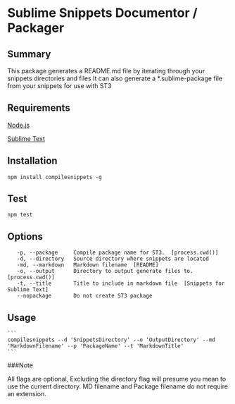# Sublime Snippets Documentor / Packager

## Summary
This package generates a README.md file by iterating through your snippets directories and files
It can also generate a *.sublime-package file from your snippets for use with ST3

## Requirements
[Node.js](http://nodejs.org)

[Sublime Text](http://www.sublimetext.com/)

## Installation

    npm install compilesnippets -g

## Test

    npm test

## Options
```
   -p, --package     Compile package name for ST3.  [process.cwd()]
   -d, --directory   Source directory where snippets are located
   -md, --markdown   Markdown filename  [README]
   -o, --output      Directory to output generate files to. [process.cwd()]
   -t, --title       Title to include in markdown file  [Snippets for Sublime Text]
   --nopackage       Do not create ST3 package
```
## Usage

    ```
    compilesnippets --d 'SnippetsDirectory' --o 'OutputDirectory' --md 'MarkdownFilename' --p 'PackageName' --t 'MarkdownTitle'
    ```

###Note

All flags are optional,
Excluding the directory flag will presume you mean to use the current directory.
MD filename and Package filename do not require an extension.
